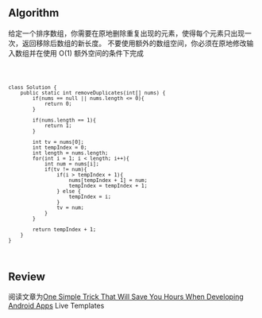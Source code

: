 ## Algorithm
给定一个排序数组，你需要在原地删除重复出现的元素，使得每个元素只出现一次，返回移除后数组的新长度。
不要使用额外的数组空间，你必须在原地修改输入数组并在使用 O(1) 额外空间的条件下完成

<code>
    
    class Solution {
        public static int removeDuplicates(int[] nums) {
            if(nums == null || nums.length <= 0){
                return 0;
            }

            if(nums.length == 1){
                return 1;
            }

            int tv = nums[0];
            int tempIndex = 0;
            int length = nums.length;
            for(int i = 1; i < length; i++){
                int num = nums[i];
                if(tv != num){
                    if(i > tempIndex + 1){
                        nums[tempIndex + 1] = num;
                        tempIndex = tempIndex + 1;
                    } else {
                        tempIndex = i;
                    }
                    tv = num;
                }
            }

            return tempIndex + 1;
        }
    }
</code>

## Review
阅读文章为[One Simple Trick That Will Save You Hours When Developing Android Apps](https://medium.com/atomic-robot/one-simple-trick-that-will-save-you-hours-when-developing-android-apps-6902c3aef226)
Live Templates
